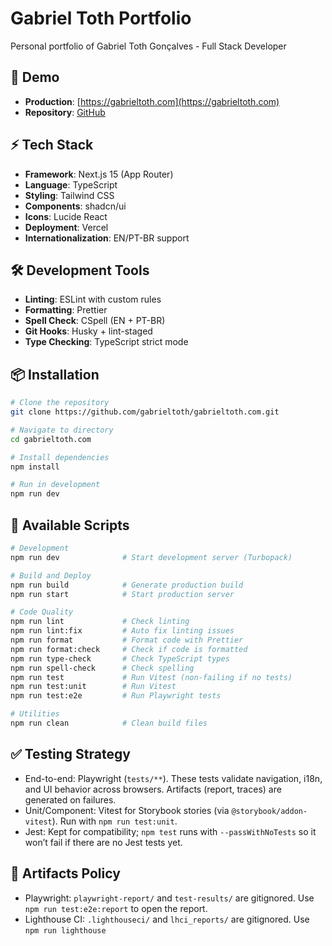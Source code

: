 # Gabriel Toth Portfolio

Personal portfolio of Gabriel Toth Gonçalves - Full Stack Developer

## 🚀 Demo

- **Production**: [https://gabrieltoth.com](https://gabrieltoth.com)
- **Repository**: [GitHub](https://github.com/gabrieltoth)

## ⚡ Tech Stack

- **Framework**: Next.js 15 (App Router)
- **Language**: TypeScript
- **Styling**: Tailwind CSS
- **Components**: shadcn/ui
- **Icons**: Lucide React
- **Deployment**: Vercel
- **Internationalization**: EN/PT-BR support

## 🛠️ Development Tools

- **Linting**: ESLint with custom rules
- **Formatting**: Prettier
- **Spell Check**: CSpell (EN + PT-BR)
- **Git Hooks**: Husky + lint-staged
- **Type Checking**: TypeScript strict mode

## 📦 Installation

```bash
# Clone the repository
git clone https://github.com/gabrieltoth/gabrieltoth.com.git

# Navigate to directory
cd gabrieltoth.com

# Install dependencies
npm install

# Run in development
npm run dev
```

## 🔧 Available Scripts

```bash
# Development
npm run dev              # Start development server (Turbopack)

# Build and Deploy
npm run build            # Generate production build
npm run start            # Start production server

# Code Quality
npm run lint             # Check linting
npm run lint:fix         # Auto fix linting issues
npm run format           # Format code with Prettier
npm run format:check     # Check if code is formatted
npm run type-check       # Check TypeScript types
npm run spell-check      # Check spelling
npm run test             # Run Vitest (non-failing if no tests)
npm run test:unit        # Run Vitest
npm run test:e2e         # Run Playwright tests

# Utilities
npm run clean            # Clean build files
```

## ✅ Testing Strategy

- End-to-end: Playwright (`tests/**`). These tests validate navigation, i18n, and UI behavior across browsers. Artifacts (report, traces) are generated on failures.
- Unit/Component: Vitest for Storybook stories (via `@storybook/addon-vitest`). Run with `npm run test:unit`.
- Jest: Kept for compatibility; `npm test` runs with `--passWithNoTests` so it won’t fail if there are no Jest tests yet.

## 🧪 Artifacts Policy

- Playwright: `playwright-report/` and `test-results/` are gitignored. Use `npm run test:e2e:report` to open the report.
- Lighthouse CI: `.lighthouseci/` and `lhci_reports/` are gitignored. Use `npm run lighthouse`
